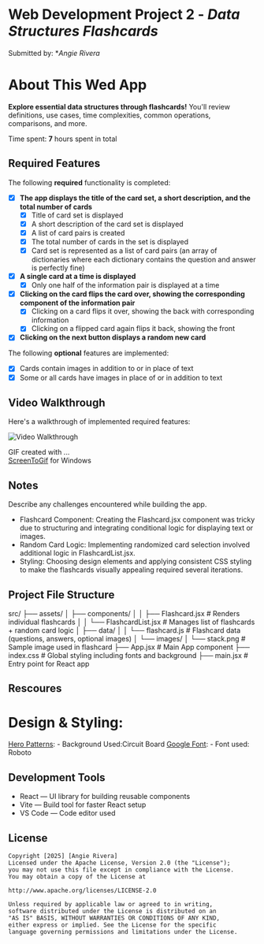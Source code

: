 # Web Development Project 2 - *Data Structures Flashcards*
Submitted by: **Angie Rivera*

# About This Wed App
**Explore essential data structures through flashcards!**
You'll review definitions, use cases, time complexities, common operations, comparisons, and more.

Time spent: **7** hours spent in total

## Required Features

The following **required** functionality is completed:


  - [X] **The app displays the title of the card set, a short description, and the total number of cards**
    - [X] Title of card set is displayed 
    - [X] A short description of the card set is displayed 
    - [X] A list of card pairs is created
    - [X] The total number of cards in the set is displayed 
    - [X] Card set is represented as a list of card pairs (an array of dictionaries where each dictionary contains the question and answer is perfectly fine)
  - [X] **A single card at a time is displayed**
    - [X] Only one half of the information pair is displayed at a time
  - [X] **Clicking on the card flips the card over, showing the corresponding component of the information pair**
    - [X] Clicking on a card flips it over, showing the back with corresponding information 
    - [X] Clicking on a flipped card again flips it back, showing the front
  - [X] **Clicking on the next button displays a random new card**

The following **optional** features are implemented:

  - [X] Cards contain images in addition to or in place of text
  - [X] Some or all cards have images in place of or in addition to text

## Video Walkthrough

Here's a walkthrough of implemented required features:

<img src="./Wk2_Project2_Flashcards.gi" title='Video Walkthrough' width='' alt='Video Walkthrough' />

GIF created with ...  
[ScreenToGif](https://www.screentogif.com/) for Windows

## Notes

Describe any challenges encountered while building the app.

- Flashcard Component: Creating the Flashcard.jsx component was tricky due to structuring and integrating conditional logic for displaying text or images.
- Random Card Logic: Implementing randomized card selection involved additional logic in FlashcardList.jsx.
- Styling: Choosing design elements and applying consistent CSS styling to make the flashcards visually appealing required several iterations.


## Project File Structure
src/
├── assets/
│   ├── components/
│   │   ├── Flashcard.jsx          # Renders individual flashcards
│   │   └── FlashcardList.jsx      # Manages list of flashcards + random card logic
│   ├── data/
│   │   └── flashcard.js           # Flashcard data (questions, answers, optional images)
│   └── images/
│       └── stack.png              # Sample image used in flashcard
├── App.jsx                        # Main App component
├── index.css                      # Global styling including fonts and background
├── main.jsx                       # Entry point for React app

## Rescoures
 # Design & Styling:
   [Hero Patterns]([https://www.screentogif.com/](https://heropatterns.com/)): 
    - Background Used:Circuit Board
   [Google Font]([https://fonts.google.com/]): 
    - Font used: Roboto

## Development Tools
- React — UI library for building reusable components
- Vite — Build tool for faster React setup
- VS Code — Code editor used
  
## License

    Copyright [2025] [Angie Rivera]
    Licensed under the Apache License, Version 2.0 (the "License");
    you may not use this file except in compliance with the License.
    You may obtain a copy of the License at

    http://www.apache.org/licenses/LICENSE-2.0

    Unless required by applicable law or agreed to in writing,
    software distributed under the License is distributed on an
    "AS IS" BASIS, WITHOUT WARRANTIES OR CONDITIONS OF ANY KIND,
    either express or implied. See the License for the specific
    language governing permissions and limitations under the License.
